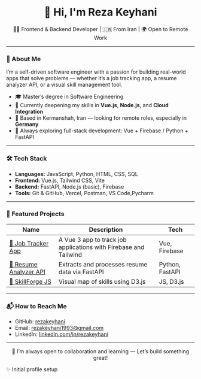 <h1 align="center">👋 Hi, I'm Reza Keyhani</h1>
<p align="center">
  🧑‍💻 Frontend & Backend Developer | 🇮🇷 From Iran | 🌍 Open to Remote Work
</p>

---

### 🚀 About Me

I’m a self-driven software engineer with a passion for building real-world apps that solve problems — whether it’s a job tracking app, a resume analyzer API, or a visual skill management tool.

- 🎓 Master’s degree in Software Engineering  
- 🌱 Currently deepening my skills in **Vue.js**, **Node.js**, and **Cloud Integration**
- 📍 Based in Kermanshah, Iran — looking for remote roles, especially in **Germany**
- 🔭 Always exploring full-stack development: Vue + Firebase / Python + FastAPI

---

### 🛠️ Tech Stack

- **Languages:** JavaScript, Python, HTML, CSS, SQL
- **Frontend:** Vue.js, Tailwind CSS, Vite
- **Backend:** FastAPI, Node.js (basic), Firebase
- **Tools:** Git & GitHub, Vercel, Postman, VS Code,Pycharm

---

### 📌 Featured Projects

| Name | Description | Tech |
|------|-------------|------|
| [🎯 Job Tracker App](https://github.com/rezakeyhani/vue-job-tracker) | A Vue 3 app to track job applications with Firebase and Tailwind | Vue, Firebase |
| [🧠 Resume Analyzer API](https://github.com/rezakeyhani/resume-analyzer-api) | Extracts and processes resume data via FastAPI | Python, FastAPI |
| [🧩 SkillForge JS](https://github.com/rezakeyhani/SkillForge_JavaScript) | Visual map of skills using D3.js | JS, D3.js |

---

### 📬 How to Reach Me

- GitHub: [rezakeyhani](https://github.com/rezakeyhani)
- Email: rezakeyhani1993@gmail.com
- LinkedIn: [linkedin.com/in/rezakeyhani](https://www.linkedin.com/in/rezakeyhani)

---

<p align="center">
  🚀 I’m always open to collaboration and learning — Let’s build something great!
</p>
✨ Initial profile setup
